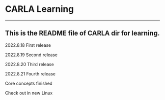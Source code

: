 # CARLA Learning 
--- 
This is the README file of CARLA dir for learning.
---
2022.8.18 First release 

2022.8.19 Second release

2022.8.20 Third release 

2022.8.21 Fourth release    

Core concepts finished

Check out in new Linux